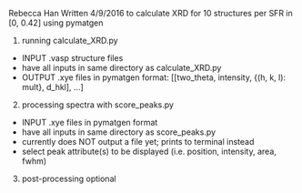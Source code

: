 Rebecca Han
Written 4/9/2016 to calculate XRD for 10 structures per SFR in [0, 0.42] using pymatgen

1. running calculate_XRD.py
  - INPUT .vasp structure files
  - have all inputs in same directory as calculate_XRD.py
  - OUTPUT .xye files in pymatgen format: [[two_theta, intensity, {(h, k, l): mult}, d_hkl], ...]
2. processing spectra with score_peaks.py
  - INPUT .xye files in pymatgen format
  - have all inputs in same directory as score_peaks.py
  - currently does NOT output a file yet; prints to terminal instead
  - select peak attribute(s) to be displayed (i.e. position, intensity, area, fwhm)
3. post-processing optional
